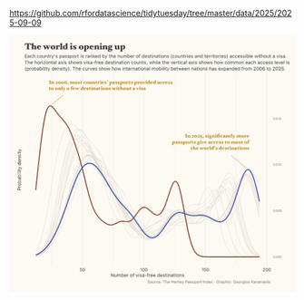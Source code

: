https://github.com/rfordatascience/tidytuesday/tree/master/data/2025/2025-09-09

![](plots/passport_index.png)
